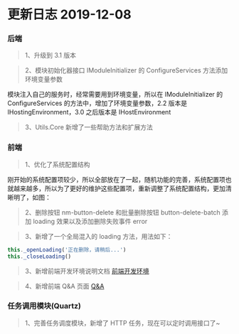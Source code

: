 # 更新日志 2019-12-08

### 后端

> 1、升级到 3.1 版本

> 2、模块初始化器接口 IModuleInitializer 的 ConfigureServices 方法添加环境变量参数

模块注入自己的服务时，经常需要用到环境变量，所以在 IModuleInitializer 的 ConfigureServices 的方法中，增加了环境变量参数，2.2 版本是 IHostingEnvironment，3.0 之后版本是 IHostEnvironment

> 3、Utils.Core 新增了一些帮助方法和扩展方法

### 前端

> 1、优化了系统配置结构

刚开始的系统配置项较少，所以全部放在了一起，随机功能的完善，系统配置项也就越来越多，所以为了更好的维护这些配置项，重新调整了系统配置结构，更加清晰明了，如图：

<nm-img id="20191206103933" />

> 2、删除按钮 nm-button-delete 和批量删除按钮 button-delete-batch 添加 loading 效果以及添加删除失败事件 error

> 3、新增了一个全局混入的 loading 方法，用法如下：

```js
this._openLoading('正在删除，请稍后...')
this._closeLoading()
```

> 3、新增前端开发环境说明文档 [前端开发环境](../frendEnd/DevEnvironment)

> 4、新增前端 Q&A 页面 [Q&A](../frendEnd/Q&A)

### 任务调用模块(Quartz)

> 1、完善任务调度模块，新增了 HTTP 任务，现在可以定时调用接口了~

<nm-img id="20191208201347" />
